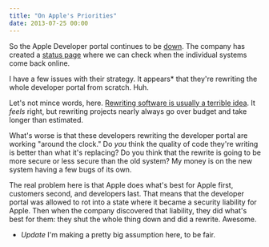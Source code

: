 ```yaml
---
title: "On Apple's Priorities"
date: 2013-07-25 00:00
---
```


<import><p>So the Apple Developer portal continues to be <a href="http://ashfurrow.com/blog/apple-dev-center-breach">down</a>. The company has created a <a href="https://developer.apple.com/support/system-status/">status page</a> where we can check when the individual systems come back online. </p>

<p>I have a few issues with their strategy. It appears* that they're rewriting the whole developer portal from scratch. Huh. </p>

<p>Let's not mince words, here. <a href="http://www.joelonsoftware.com/articles/fog0000000069.html">Rewriting software is usually a terrible idea</a>. It <em>feels</em> right, but rewriting projects nearly always go over budget and take longer than estimated. </p>

<p>What's worse is that these developers rewriting the developer portal are working "around the clock." Do <em>you</em> think the quality of code they're writing is better than what it's replacing? Do you think that the rewrite is going to be more secure or less secure than the old system? My money is on the new system having a few bugs of its own. </p>

<p>The real problem here is that Apple does what's best for Apple first, customers second, and developers last. That means that the developer portal was allowed to rot into a state where it became a security liability for Apple. Then when the company discovered that liability, they did what's best for them: they shut the whole thing down and did a rewrite. Awesome. </p>

<ul>
<li>
<em>Update</em> I'm making a pretty big assumption here, to be fair.</li>
</ul></import>

<!-- more -->

